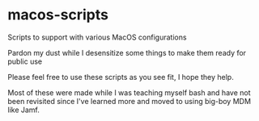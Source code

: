 # macos-scripts
Scripts to support with various MacOS configurations

Pardon my dust while I desensitize some things to make them ready for public use

Please feel free to use these scripts as you see fit, I hope they help.

Most of these were made while I was teaching myself bash and have not been revisited since I've learned more and moved to using big-boy MDM like Jamf.
